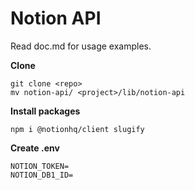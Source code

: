 # Notion API

Read doc.md for usage examples.

**Clone**

```
git clone <repo>
mv notion-api/ <project>/lib/notion-api
```

**Install packages**

```
npm i @notionhq/client slugify
```

**Create .env**

```
NOTION_TOKEN=
NOTION_DB1_ID=
```
